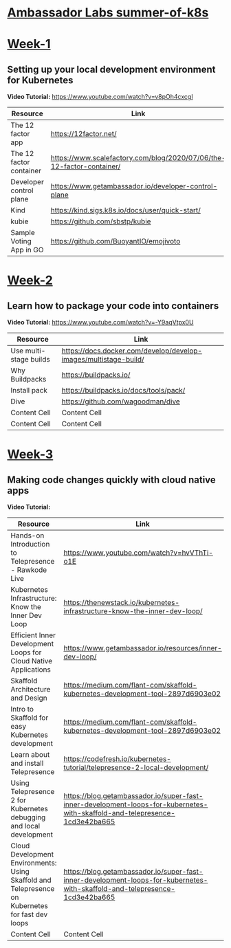 # [Ambassador Labs summer-of-k8s](https://www.getambassador.io/summer-of-k8s/)

# [Week-1](https://www.getambassador.io/summer-of-k8s/code/week1/) 
## Setting up your local development environment for Kubernetes

**Video Tutorial:** https://www.youtube.com/watch?v=v8pOh4cxcgI

| Resource    | Link      |
| ------------- | ------------- |
| The 12 factor app  | https://12factor.net/  |
|The 12 factor container | https://www.scalefactory.com/blog/2020/07/06/the-12-factor-container/ |
|Developer control plane | https://www.getambassador.io/developer-control-plane |
|Kind | https://kind.sigs.k8s.io/docs/user/quick-start/ |
|kubie  | https://github.com/sbstp/kubie |
|Sample Voting App in GO  | https://github.com/BuoyantIO/emojivoto |

# [Week-2](https://www.getambassador.io/summer-of-k8s/code/week2/)
## Learn how to package your code into containers

**Video Tutorial:** https://www.youtube.com/watch?v=-Y9aqVtpx0U

| Resource    | Link      |
| ------------- | ------------- |
|Use multi-stage builds  | https://docs.docker.com/develop/develop-images/multistage-build/ |
| Why Buildpacks  | https://buildpacks.io/  |
| Install pack  | https://buildpacks.io/docs/tools/pack/ |
|  Dive | https://github.com/wagoodman/dive |
| Content Cell  | Content Cell  |
| Content Cell  | Content Cell  |


# [Week-3](https://www.getambassador.io/summer-of-k8s/code/week3/)
## Making code changes quickly with cloud native apps

**Video Tutorial:** 

| Resource    | Link      |
| ------------- | ------------- |
| Hands-on Introduction to Telepresence - Rawkode Live  | https://www.youtube.com/watch?v=hvVThTi-o1E |
|Kubernetes Infrastructure: Know the Inner Dev Loop|https://thenewstack.io/kubernetes-infrastructure-know-the-inner-dev-loop/|
|Efficient Inner Development Loops for Cloud Native Applications|https://www.getambassador.io/resources/inner-dev-loop/|
|Skaffold Architecture and Design|https://medium.com/flant-com/skaffold-kubernetes-development-tool-2897d6903e02|
|Intro to Skaffold for easy Kubernetes development|https://medium.com/flant-com/skaffold-kubernetes-development-tool-2897d6903e02|
|Learn about and install Telepresence|https://codefresh.io/kubernetes-tutorial/telepresence-2-local-development/|
|Using Telepresence 2 for Kubernetes debugging and local development|https://blog.getambassador.io/super-fast-inner-development-loops-for-kubernetes-with-skaffold-and-telepresence-1cd3e42ba665|
|Cloud Development Environments: Using Skaffold and Telepresence on Kubernetes for fast dev loops|https://blog.getambassador.io/super-fast-inner-development-loops-for-kubernetes-with-skaffold-and-telepresence-1cd3e42ba665|
| Content Cell  | Content Cell  |
